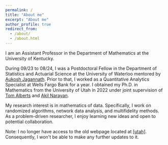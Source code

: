 ```yaml
---
permalink: /
title: "About me"
excerpt: "About me"
author_profile: true
redirect_from: 
  - /about/
  - /about.html
---
```

<p>
I am an Assistant Professor in the Department of Mathematics at the University of Kentucky. 
  
During 09/23 to 08/24, I was a Postdoctoral Fellow in the Department of Statistics and Actuarial Science at the University of Waterloo mentored by <a href="https://aukosh.github.io/">Aukosh Jagannath</a>. Prior to that, I worked as a Quantitative Analytics Specialist at Wells Fargo Bank for a year. I obtained my Ph.D. in Mathematics from the University of Utah in 2022 under joint supervision of <a href="https://www.math.utah.edu/~alberts/">Tom Alberts</a> and <a href="https://www.sci.utah.edu/~akil/index.html">Akil Narayan</a>. 
</p>

<p>
My research interest is in mathematics of data. Specifically, I work on randomized algorithms, network data analysis, and multifidelity methods. As a problem-driven researcher, I enjoy learning new ideas and open to potential collaboration.  
</p>

<p>
Note: I no longer have access to the old webpage located at <a href="https://www.math.utah.edu/~yxu/">[utah]</a>. Consequently, I won't be able to make any further updates to it.
</p>

<p>




</p>


<p>

  
</p>


<p>


  
</p>




<script type='text/javascript' id='clustrmaps' src='//cdn.clustrmaps.com/map_v2.js?cl=080808&w=230&t=n&d=2oex5D8qKbBfWJUKlE7fKLMjNMnbSwuTVbAniKBUy8w&co=ffffff&cmo=3acc3a&cmn=ff5353&ct=808080'></script>
